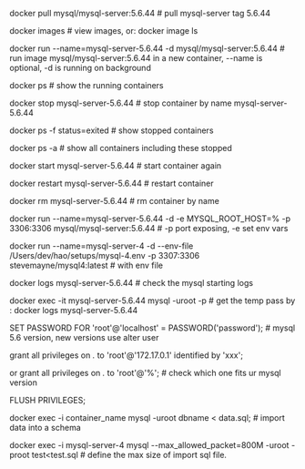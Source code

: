 docker pull mysql/mysql-server:5.6.44  # pull mysql-server tag 5.6.44

docker images  # view images, or: docker image ls

docker run --name=mysql-server-5.6.44 -d mysql/mysql-server:5.6.44  # run image mysql/mysql-server:5.6.44 in a new container, --name is optional, -d is running on background

docker ps # show the running containers

docker stop mysql-server-5.6.44   # stop container by name mysql-server-5.6.44

docker ps -f status=exited  # show stopped containers

docker ps -a # show all containers including these stopped

docker start mysql-server-5.6.44 # start container again

docker restart mysql-server-5.6.44 # restart container

docker rm mysql-server-5.6.44  # rm container by name

docker run --name=mysql-server-5.6.44 -d -e MYSQL_ROOT_HOST=% -p 3306:3306 mysql/mysql-server:5.6.44  # -p port exposing, -e set env vars 

docker run --name=mysql-server-4 -d --env-file /Users/dev/hao/setups/mysql-4.env -p 3307:3306 stevemayne/mysql4:latest  # with env file

docker logs mysql-server-5.6.44   # check the mysql starting logs

docker exec -it mysql-server-5.6.44 mysql -uroot -p  # get the temp pass by : docker logs mysql-server-5.6.44

SET PASSWORD FOR 'root'@'localhost' = PASSWORD('password');  # mysql 5.6 version, new versions use alter user

grant all privileges on *.* to 'root'@'172.17.0.1' identified by 'xxx';

or grant all privileges on *.* to 'root'@'%';  # check which one fits ur mysql version

FLUSH PRIVILEGES;


docker exec -i container_name mysql -uroot dbname < data.sql;  # import data into a schema

docker exec -i mysql-server-4 mysql --max_allowed_packet=800M -uroot -proot  test<test.sql  # define the max size of import sql file.
